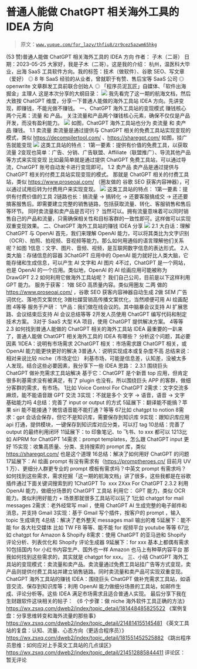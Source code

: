 # 普通人能做 ChatGPT 相关海外工具的 IDEA 方向

> 原文：[`www.yuque.com/for_lazy/thfiu8/zr9cez5azwm65hkg`](https://www.yuque.com/for_lazy/thfiu8/zr9cez5azwm65hkg)

<ne-h2 id="566fee6a" data-lake-id="566fee6a"><ne-heading-ext><ne-heading-anchor></ne-heading-anchor><ne-heading-fold></ne-heading-fold></ne-heading-ext><ne-heading-content><ne-text id="u2a64be55">(53 赞)普通人能做 ChatGPT 相关海外工具的 IDEA 方向</ne-text></ne-heading-content></ne-h2> <ne-p id="ufc496824" data-lake-id="ufc496824"><ne-text id="ua59c0696">作者： 子木（二哥）</ne-text></ne-p> <ne-p id="uc1974315" data-lake-id="uc1974315"><ne-text id="uf4bc2a91">日期：2023-05-25</ne-text></ne-p> <ne-p id="u93622d9d" data-lake-id="u93622d9d"><ne-text id="uc57d81ba">大家好，我是子木（二哥）。这是我的介绍：</ne-text></ne-p> <ne-p id="uf02a060c" data-lake-id="uf02a060c"><ne-text id="uc7d50427">杭州，温医科大毕业，出海 SaaS 工具软件方向。我的标签：技术（做软件）、谷歌 SEO、写文章（爱好）</ne-text></ne-p> <ne-p id="ud9e6e44c" data-lake-id="ud9e6e44c"><ne-text id="u609cb0f4">◎ 8 年 SaaS 经验的从业者，曾就职于有赞、售后宝等 SaaS 公司</ne-text></ne-p> <ne-p id="uee956c76" data-lake-id="uee956c76"><ne-text id="ufce12e6a">◎ openwrite 文章群发工具前联合创始人</ne-text></ne-p> <ne-p id="u3cad4a41" data-lake-id="u3cad4a41"><ne-text id="ufec9107a">◎ 「程序员泥瓦匠」自媒体、「软件出海掘金」主理人</ne-text></ne-p> <ne-p id="u1a963496" data-lake-id="u1a963496"><ne-text id="ud7366bb3">这是本次分享的大纲目录：</ne-text></ne-p> <ne-p id="ud8859ea6" data-lake-id="ud8859ea6"><ne-card data-card-name="image" data-card-type="inline" id="CQTcK" data-event-boundary="card">![](img/0a404258513c0e88dc22ca94b81bb6e5.png)  <ne-p id="u8a4b15e6" data-lake-id="u8a4b15e6"><ne-text id="ub3e32e28">我先看完了这一期的航海文档，然后大致按 ChatGPT 维度，分享一下普通人能做的海外工具站 IDEA 方向。先讲变现，即赚钱，不能光做不赚钱。</ne-text></ne-p> <ne-h2 id="3d5db7a8" data-lake-id="3d5db7a8"><ne-heading-ext><ne-heading-anchor></ne-heading-anchor><ne-heading-fold></ne-heading-fold></ne-heading-ext><ne-heading-content><ne-text id="u1f88b328">一、ChatGPT 海外工具站的变现模式</ne-text></ne-heading-content></ne-h2> <ne-p id="ufc822e0d" data-lake-id="ufc822e0d"><ne-text id="u28a998db">赚钱核心两个元素：流量 和 产品。</ne-text></ne-p> <ne-p id="uf2fc8534" data-lake-id="uf2fc8534"><ne-text id="u95b69c92">关注流量和产品两个赚钱核心元素，确保不仅仅是产品开发，而没有盈利能力。</ne-text></ne-p> <ne-p id="u28a86331" data-lake-id="u28a86331"><ne-card data-card-name="image" data-card-type="inline" id="AmP3H" data-event-boundary="card">![](img/ec43d6cdccdcbc9ffc9203cdca87b960.png)  <ne-p id="uc850accd" data-lake-id="uc850accd"><ne-text id="u1a438625">如图，ChatGPT 海外工具站也分为 卖流量 和 卖产品 赚钱。</ne-text></ne-p> <ne-h3 id="fc55df24" data-lake-id="fc55df24"><ne-heading-ext><ne-heading-anchor></ne-heading-anchor><ne-heading-fold></ne-heading-fold></ne-heading-ext><ne-heading-content><ne-text id="u5920df10">1.1 卖流量</ne-text></ne-heading-content></ne-h3> <ne-p id="u67db3018" data-lake-id="u67db3018"><ne-text id="u2ef441e7">卖流量是通过提供与</ne-text> <ne-text id="uc2619c4e" ne-bold="true">ChatGPT 相关的免费工具站</ne-text><ne-text id="u81ca6800">实现变现的模式，类似</ne-text> [<ne-text id="ubc6d6541">https://decompilertool.com/</ne-text>](https://www.decompilertool.com/) <ne-text id="u38635c09">、</ne-text>[<ne-text id="uda79686d">https://sharegpt.com/</ne-text>](https://sharegpt.com/) <ne-text id="ub71bf1dd">如图，挂广告就能变现</ne-text></ne-p> <ne-p id="u1df4b31e" data-lake-id="u1df4b31e"><ne-card data-card-name="image" data-card-type="inline" id="XrvEc" data-event-boundary="card">![](img/9cf536111525bb01c64107682ea0b31a.png)  <ne-p id="u9c5c4f2a" data-lake-id="u9c5c4f2a"><ne-text id="uc9bd9fde">这类工具站的特点：</ne-text></ne-p> <ne-oli index-type="0"><ne-oli-i>1</ne-oli-i><ne-oli-c class="ne-oli-content" id="u499e911e" data-lake-id="u499e911e"><ne-text id="ue9ee9d6b">第一要素：提供有价值的免费工具，以获取流量</ne-text></ne-oli-c></ne-oli> <ne-oli index-type="0"><ne-oli-i>2</ne-oli-i><ne-oli-c class="ne-oli-content" id="uff2d8601" data-lake-id="uff2d8601"><ne-text id="u52eb43c3">变现也简单：广告、分销、广告联盟、Affiliate（联盟推广）、导流其他产品等方式来实现变现</ne-text></ne-oli-c></ne-oli> <ne-p id="u73acb7ce" data-lake-id="u73acb7ce"><ne-text id="u14d3cfe3">比如最简单就是通过提供 ChatGPT 免费工具站，可以通过导流，ChatGPT 账号自动发卡进行变现即可。</ne-text></ne-p> <ne-h3 id="d15e1446" data-lake-id="d15e1446"><ne-heading-ext><ne-heading-anchor></ne-heading-anchor><ne-heading-fold></ne-heading-fold></ne-heading-ext><ne-heading-content><ne-text id="u695bfd1a">1.2 卖产品</ne-text></ne-heading-content></ne-h3> <ne-p id="u2b34fb86" data-lake-id="u2b34fb86"><ne-text id="ue006764e">卖产品是通过提供与</ne-text> <ne-text id="uf01de7ae" ne-bold="true">ChatGPT 相关的付费工具站</ne-text><ne-text id="u08391512">实现变现的模式。</ne-text></ne-p> <ne-p id="u81b1563b" data-lake-id="u81b1563b"><ne-text id="udb2915ac">那就是 ChatGPT 相关的付费工具站，类似</ne-text> [<ne-text id="u91078479">https://www.proseoai.com/</ne-text>](https://www.proseoai.com/) <ne-text id="uad07fb76">（圈友做的 谷歌 SEO 获客内容神器），可以通过试用后转为付费用户来实现变现。</ne-text></ne-p> <ne-p id="u27cac102" data-lake-id="u27cac102"><ne-card data-card-name="image" data-card-type="inline" id="RQs68" data-event-boundary="card">![](img/1fa02ac0d6313a47ea8933ffa87700f8.png)  <ne-p id="ud59980f5" data-lake-id="ud59980f5"><ne-text id="u1d36acc2">这类工具站的特点：</ne-text></ne-p> <ne-oli index-type="0"><ne-oli-i>1</ne-oli-i><ne-oli-c class="ne-oli-content" id="u05d69289" data-lake-id="u05d69289"><ne-text id="uf63c274a">第一要素：提供有付费价值的工具</ne-text></ne-oli-c></ne-oli> <ne-oli index-type="0"><ne-oli-i>2</ne-oli-i><ne-oli-c class="ne-oli-content" id="u9a27b826" data-lake-id="u9a27b826"><ne-text id="ub8d1fab8">链路也长：搞流量 -> 搞转化 -> 还要客服搞成交 -> 还还要搞客服售后。即需要建立完整的销售链路，包括获取流量、转化、客服销售和售后等环节。</ne-text></ne-oli-c></ne-oli> <ne-p id="u4319e133" data-lake-id="u4319e133"><ne-text id="ubb08c060" ne-bold="true">同时卖流量和卖产品是否可行？</ne-text></ne-p> <ne-p id="u1621b89b" data-lake-id="u1621b89b"><ne-text id="uafa395e7">当然可以。拥有流量意味着可以同时销售自己的产品和流量，只需确保相关性和目标客群的一致性即可。这样做可以实现双重变现效果。</ne-text></ne-p> <ne-h2 id="19b4d1f2" data-lake-id="19b4d1f2"><ne-heading-ext><ne-heading-anchor></ne-heading-anchor><ne-heading-fold></ne-heading-fold></ne-heading-ext><ne-heading-content><ne-text id="u53a3b6b3">二、ChatGPT 海外工具站的赚钱 IDEA 分享</ne-text></ne-heading-content></ne-h2> <ne-p id="uddf06a9b" data-lake-id="uddf06a9b"><ne-card data-card-name="image" data-card-type="inline" id="xW5kF" data-event-boundary="card">![](img/536d99763453bb5d9315daa98d7380c2.png)  <ne-h2 id="6aa9d5ae" data-lake-id="6aa9d5ae"><ne-heading-ext><ne-heading-anchor></ne-heading-anchor><ne-heading-fold></ne-heading-fold></ne-heading-ext><ne-heading-content><ne-text id="u35527281">2.1 大白话：理解 ChatGPT 与 OpenAI</ne-text></ne-heading-content></ne-h2> <ne-p id="u4823f4f7" data-lake-id="u4823f4f7"><ne-text id="uf0e1c674">首先，我们来理解 OpenAI 能力，可以将其类比为文字识别（OCR）、拍照、拍视频、音视频等能力。那么如何用通俗的语言理解他们关系呢？如图</ne-text></ne-p> <ne-oli index-type="0"><ne-oli-i>1</ne-oli-i><ne-oli-c class="ne-oli-content" id="u644b79e8" data-lake-id="u644b79e8"><ne-text id="u40835f04">信息：文字、图片、音频、视频，是互联网数字信息的表达形式。</ne-text></ne-oli-c></ne-oli> <ne-oli index-type="0"><ne-oli-i>2</ne-oli-i><ne-oli-c class="ne-oli-content" id="ue9cb82a0" data-lake-id="ue9cb82a0"><ne-text id="u4e3c9934">人类大脑：存储信息的容器</ne-text></ne-oli-c></ne-oli> <ne-oli index-type="0"><ne-oli-i>3</ne-oli-i><ne-oli-c class="ne-oli-content" id="ue18bd961" data-lake-id="ue18bd961"><ne-text id="u8837380c">ChatGPT 应用中的 OpenAI 能力就好比人类大脑，它能存储和生成信息，可以产生 AI 文字和 AI 图片</ne-text></ne-oli-c></ne-oli> <ne-oli index-type="0"><ne-oli-i>4</ne-oli-i><ne-oli-c class="ne-oli-content" id="u11d4c475" data-lake-id="u11d4c475"><ne-text id="u982937fc">不过，ChatGPT 是一个网站，也是 OpenAI 的一个应用。类似地，OpenAI 的 AI 绘画应用可能被称为 DrawGPT</ne-text></ne-oli-c></ne-oli> <ne-h2 id="fca94f1f" data-lake-id="fca94f1f"><ne-heading-ext><ne-heading-anchor></ne-heading-anchor><ne-heading-fold></ne-heading-fold></ne-heading-ext><ne-heading-content><ne-text id="u668fc158">2.2 如何利用它做海外工具站呢？</ne-text></ne-heading-content></ne-h2> <ne-p id="u4ba5c582" data-lake-id="u4ba5c582"><ne-text id="u37437505">我们自己公司，目前是以下这样利用 GPT 能力。</ne-text></ne-p> <ne-p id="u52326e7d" data-lake-id="u52326e7d"><ne-text id="u770cc073">服务于获客：</ne-text></ne-p> <ne-oli index-type="0"><ne-oli-i>1</ne-oli-i><ne-oli-c class="ne-oli-content" id="u93d2523c" data-lake-id="u93d2523c"><ne-text id="u1cc35bd8">做 SEO 高质量内容。类似用圈友 二两 做的</ne-text> [<ne-text id="u928d0149">https://www.proseoai.com/</ne-text>](https://www.proseoai.com/) <ne-text id="u89130456">，谷歌 SEO 获客内容神器自动生成</ne-text></ne-oli-c></ne-oli> <ne-oli index-type="0"><ne-oli-i>2</ne-oli-i><ne-oli-c class="ne-oli-content" id="ud5f16fe4" data-lake-id="ud5f16fe4"><ne-text id="u259ce735">做 SEM 广告词优化、落地页文案优化</ne-text></ne-oli-c></ne-oli> <ne-oli index-type="0"><ne-oli-i>3</ne-oli-i><ne-oli-c class="ne-oli-content" id="u52b3ccb5" data-lake-id="u52b3ccb5"><ne-text id="ucbc33973">做社媒营销高传播文案优化，当然顺便可用 AI 绘画配图</ne-text></ne-oli-c></ne-oli> <ne-oli index-type="0"><ne-oli-i>4</ne-oli-i><ne-oli-c class="ne-oli-content" id="ue4b53fe8" data-lake-id="ue4b53fe8"><ne-text id="uf9433405">等等</ne-text></ne-oli-c></ne-oli> <ne-p id="u4b95d385" data-lake-id="u4b95d385"><ne-text id="uf7ccd948">服务于产研：</ne-text></ne-p> <ne-oli index-type="0"><ne-oli-i>1</ne-oli-i><ne-oli-c class="ne-oli-content" id="u6e97d5e0" data-lake-id="u6e97d5e0"><ne-text id="u8eb9a67c">产品：我们做在线会议的。其中脑暴会议支持 AI 扩展思路、会议结束后支持 AI 会议总结等等</ne-text></ne-oli-c></ne-oli> <ne-oli index-type="0"><ne-oli-i>2</ne-oli-i><ne-oli-c class="ne-oli-content" id="ua9c5a240" data-lake-id="ua9c5a240"><ne-text id="u9f35b761">开发人员使用 ChatGPT 编写代码和制定技术方案。</ne-text></ne-oli-c></ne-oli> <ne-oli index-type="0"><ne-oli-i>3</ne-oli-i><ne-oli-c class="ne-oli-content" id="u29a82867" data-lake-id="u29a82867"><ne-text id="u01b41bb7">对于 SaaS 大型 KA 项目，使用 ChatGPT 提供解决方案。</ne-text></ne-oli-c></ne-oli> <ne-oli index-type="0"><ne-oli-i>4</ne-oli-i><ne-oli-c class="ne-oli-content" id="u2b2cf97d" data-lake-id="u2b2cf97d"><ne-text id="uf5493b22">等等</ne-text></ne-oli-c></ne-oli> <ne-h2 id="8aa7089e" data-lake-id="8aa7089e"><ne-heading-ext><ne-heading-anchor></ne-heading-anchor><ne-heading-fold></ne-heading-fold></ne-heading-ext><ne-heading-content><ne-text id="u2d8978b2">2.3 如何找到普通人能做的 ChatGPT 相关的海外工具站 IDEA</ne-text></ne-heading-content></ne-h2> <ne-p id="uc763d1ff" data-lake-id="uc763d1ff"><ne-text id="u17e3b8df">最重要的一趴来了，普通人能做 ChatGPT 相关海外工具的 IDEA 有哪些？</ne-text></ne-p> <ne-p id="u4db7b49f" data-lake-id="u4db7b49f"><ne-text id="uda9b8f54" ne-bold="true">分析这个问题，其必要因素</ne-text></ne-p> <ne-oli index-type="0"><ne-oli-i>1</ne-oli-i><ne-oli-c class="ne-oli-content" id="u877db91a" data-lake-id="u877db91a"><ne-text id="u42708e01">IDEA：说明有市场需求</ne-text></ne-oli-c></ne-oli> <ne-oli index-type="0"><ne-oli-i>2</ne-oli-i><ne-oli-c class="ne-oli-content" id="u00af0dfb" data-lake-id="u00af0dfb"><ne-text id="u8a08f1bb">ChatGPT 相关：市场需求跟 ChatGPT 相关，或 OpenAI 能力能更快更好的解决</ne-text></ne-oli-c></ne-oli> <ne-oli index-type="0"><ne-oli-i>3</ne-oli-i><ne-oli-c class="ne-oli-content" id="u9f8e13a3" data-lake-id="u9f8e13a3"><ne-text id="ub3257827">普通人：说明实现成本或复杂度不高</ne-text></ne-oli-c></ne-oli> <ne-p id="u572e49a6" data-lake-id="u572e49a6"><ne-text id="u6689d14a">总结来说：相对来说比较 niche（市场定位） 利基市场，可能是信息差，认知差，没被太多人发现。结合这些必要因素，我分享下一些 IDEA 思路：</ne-text></ne-p> <ne-h3 id="0d5c9d24" data-lake-id="0d5c9d24"><ne-heading-ext><ne-heading-anchor></ne-heading-anchor><ne-heading-fold></ne-heading-fold></ne-heading-ext><ne-heading-content><ne-text id="uf5e3833e">2.3.1 围绕巨头 ChatGPT 做补充需求工具站解决</ne-text></ne-heading-content></ne-h3> <ne-p id="uafc62d0d" data-lake-id="uafc62d0d"><ne-text id="u399841ff" ne-bold="true">基于它</ne-text><ne-text id="u02349c52">：ChatGPT 是个新晋 top 应用，但肯定很多利基需求没有被满足，有了 plugin 也没有。所以围绕巨头 APP 的客群，做细分客群的需求，有市场。</ne-text></ne-p> <ne-oli index-type="0"><ne-oli-i>1</ne-oli-i><ne-oli-c class="ne-oli-content" id="u763b5a28" data-lake-id="u763b5a28"><ne-text id="ued16ab1b">比如 Voice Control For ChatGPT</ne-text></ne-oli-c></ne-oli> <ne-oli index-type="0"><ne-oli-i>2</ne-oli-i><ne-oli-c class="ne-oli-content" id="u105ee549" data-lake-id="u105ee549"><ne-text id="u766f8a42">需求：文字交流多麻烦，能不能语音跟 GPT 交流</ne-text></ne-oli-c></ne-oli> <ne-oli index-type="0"><ne-oli-i>3</ne-oli-i><ne-oli-c class="ne-oli-content" id="u89ecbc51" data-lake-id="u89ecbc51"><ne-text id="u651b91bd">实现：不就是多个 文字 -> 语音，语音 -> 文字 基础能力吗</ne-text></ne-oli-c></ne-oli> <ne-oli index-type="0"><ne-oli-i>4</ne-oli-i><ne-oli-c class="ne-oli-content" id="uf686badc" data-lake-id="uf686badc"><ne-text id="u96348614">总结：完善了 input or output 的方式</ne-text></ne-oli-c></ne-oli> <ne-oli index-type="0"><ne-oli-i>5</ne-oli-i><ne-oli-c class="ne-oli-content" id="u7e12cb61" data-lake-id="u7e12cb61"><ne-text id="u18d869aa">延展下：翻译能不能搞？苹果 siri 能不能接通？微信语音能不能打通？等等</ne-text></ne-oli-c></ne-oli> <ne-oli index-type="0"><ne-oli-i>6</ne-oli-i></ne-oli><ne-oli index-type="0"><ne-oli-i>7</ne-oli-i><ne-oli-c class="ne-oli-content" id="ubda58803" data-lake-id="ubda58803"><ne-text id="u21d694db">比如 chatgpt to notion</ne-text></ne-oli-c></ne-oli> <ne-oli index-type="0"><ne-oli-i>8</ne-oli-i><ne-oli-c class="ne-oli-content" id="ua5b3c8ec" data-lake-id="ua5b3c8ec"><ne-text id="ucaaa4f90">需求：gpt 会话会保存，但它不是知识库，需要保存到知识库</ne-text></ne-oli-c></ne-oli> <ne-oli index-type="0"><ne-oli-i>9</ne-oli-i><ne-oli-c class="ne-oli-content" id="u1177d07a" data-lake-id="u1177d07a"><ne-text id="u7a3d27a3">实现：跟知识库应用 api 打通，提供模块，一键保存到知识库对应分类，可以打 tag</ne-text></ne-oli-c></ne-oli> <ne-oli index-type="0"><ne-oli-i>10</ne-oli-i><ne-oli-c class="ne-oli-content" id="u88cc7f1d" data-lake-id="u88cc7f1d"><ne-text id="ud064e01f">总结：完善了 output 的最终利用闭环</ne-text></ne-oli-c></ne-oli> <ne-oli index-type="0"><ne-oli-i>11</ne-oli-i><ne-oli-c class="ne-oli-content" id="u422d3cdd" data-lake-id="u422d3cdd"><ne-text id="u7df0b695">延展下：to 印象笔记、to 飞书、to xxx 都可以</ne-text></ne-oli-c></ne-oli> <ne-oli index-type="0"><ne-oli-i>12</ne-oli-i></ne-oli><ne-oli index-type="0"><ne-oli-i>13</ne-oli-i><ne-oli-c class="ne-oli-content" id="u989fa799" data-lake-id="u989fa799"><ne-text id="u5a288f7d">比如 AIPRM for ChatGPT</ne-text></ne-oli-c></ne-oli> <ne-oli index-type="0"><ne-oli-i>14</ne-oli-i><ne-oli-c class="ne-oli-content" id="u393aba94" data-lake-id="u393aba94"><ne-text id="uc896a223">需求：prompt templates，怎么跟 ChatGPT input 更好</ne-text></ne-oli-c></ne-oli> <ne-oli index-type="0"><ne-oli-i>15</ne-oli-i><ne-oli-c class="ne-oli-content" id="u248945ec" data-lake-id="u248945ec"><ne-text id="u85fb64a4">实现：收集高质量、分类、支持搜索的 prompt 库，类似</ne-text> [<ne-text id="u0c6c9814">https://sharegpt.com/</ne-text>](https://sharegpt.com) <ne-text id="u952e2927">也是这个道理</ne-text></ne-oli-c></ne-oli> <ne-oli index-type="0"><ne-oli-i>16</ne-oli-i><ne-oli-c class="ne-oli-content" id="u1311ceb1" data-lake-id="u1311ceb1"><ne-text id="u243028b9">总结：解决了如何用好 ChatGPT 的问题</ne-text></ne-oli-c></ne-oli> <ne-oli index-type="0"><ne-oli-i>17</ne-oli-i><ne-oli-c class="ne-oli-content" id="u8e498f9f" data-lake-id="u8e498f9f"><ne-text id="u68aaf44b">延展下：AI 绘画 prompt 有没有需求有（</ne-text>[<ne-text id="u5508d1b4">https://promptheroes.cn/</ne-text>](https://promptheroes.cn) <ne-text id="u4575a6bd">目前月 UV 1 万）、更细分人群更专业的 prompt 模板有需求吗？中英文 prompt 有需求吗？</ne-text></ne-oli-c></ne-oli> <ne-p id="uac72d36d" data-lake-id="uac72d36d"><ne-text id="u7ead5d47" ne-bold="true">如何找到这些需求，需求挖掘「这一期的航海文档」讲了很多，这些我都是在谷歌插件通过下面关键词搜索到的</ne-text></ne-p> <ne-oli index-type="0"><ne-oli-i>1</ne-oli-i><ne-oli-c class="ne-oli-content" id="uad53c3e8" data-lake-id="uad53c3e8"><ne-text id="u01481f8a" ne-bold="true">ChatGPT To  xxx</ne-text></ne-oli-c></ne-oli> <ne-oli index-type="0"><ne-oli-i>2</ne-oli-i><ne-oli-c class="ne-oli-content" id="u212e9a72" data-lake-id="u212e9a72"><ne-text id="u8fa73ddb" ne-bold="true">Xxx For ChatGPT</ne-text></ne-oli-c></ne-oli> <ne-h3 id="bbca88e5" data-lake-id="bbca88e5"><ne-heading-ext><ne-heading-anchor></ne-heading-anchor><ne-heading-fold></ne-heading-fold></ne-heading-ext><ne-heading-content><ne-text id="u46e0d834">2.3.2 利用 OpenAI 能力，做细分场景的 ChatGPT 工具站</ne-text></ne-heading-content></ne-h3> <ne-p id="u5bf7d2c8" data-lake-id="u5bf7d2c8"><ne-text id="u56338f0b">利用它： GPT 能力，类似 OCR 能力。类似利用好能力 + 场景那就很多工具站可以玩了</ne-text></ne-p> <ne-oli index-type="0"><ne-oli-i>1</ne-oli-i><ne-oli-c class="ne-oli-content" id="u702a4f1a" data-lake-id="u702a4f1a"><ne-text id="u0cedf1da">比如 chatgpt for mail messages</ne-text></ne-oli-c></ne-oli> <ne-oli index-type="0"><ne-oli-i>2</ne-oli-i><ne-oli-c class="ne-oli-content" id="ucd2b4665" data-lake-id="ucd2b4665"><ne-text id="uec5105fb">需求：老外经常写 mail ，使用 ChatGPT AI 生成完整的电子邮件和消息，并支持 Gmail</ne-text></ne-oli-c></ne-oli> <ne-oli index-type="0"><ne-oli-i>3</ne-oli-i><ne-oli-c class="ne-oli-content" id="u73d3fa1c" data-lake-id="u73d3fa1c"><ne-text id="ue3f853b8">实现：基于 Gmail 写个插件，按客户的 prompt ，输入 topic 生成填充</ne-text></ne-oli-c></ne-oli> <ne-oli index-type="0"><ne-oli-i>4</ne-oli-i><ne-oli-c class="ne-oli-content" id="uf0902890" data-lake-id="uf0902890"><ne-text id="u32a77589">总结：解决了老外整天 messages mail 输出的难</ne-text></ne-oli-c></ne-oli> <ne-oli index-type="0"><ne-oli-i>5</ne-oli-i><ne-oli-c class="ne-oli-content" id="u4b690554" data-lake-id="u4b690554"><ne-text id="u3a77c82c">延展下：能不能 for 各大社交媒体 比如 TW FB 等等、能不能 for 视频平台 youtube 等等</ne-text></ne-oli-c></ne-oli> <ne-oli index-type="0"><ne-oli-i>6</ne-oli-i></ne-oli><ne-oli index-type="0"><ne-oli-i>7</ne-oli-i><ne-oli-c class="ne-oli-content" id="uf4eefa5e" data-lake-id="uf4eefa5e"><ne-text id="uba7de579">比如 chatgpt for Amazon & Shopify</ne-text></ne-oli-c></ne-oli> <ne-oli index-type="0"><ne-oli-i>8</ne-oli-i><ne-oli-c class="ne-oli-content" id="ubd9a132d" data-lake-id="ubd9a132d"><ne-text id="uda2593a0">需求：使用 ChatGPT 的亚马逊和 Shopify 评论分析、列表优化和 Shopify 评论生成器</ne-text></ne-oli-c></ne-oli> <ne-oli index-type="0"><ne-oli-i>9</ne-oli-i><ne-oli-c class="ne-oli-content" id="u5afe07f2" data-lake-id="u5afe07f2"><ne-text id="u3552bb10">延展下：for xxx 基本上都偶有需求</ne-text></ne-oli-c></ne-oli> <ne-oli index-type="0"><ne-oli-i>10</ne-oli-i><ne-oli-c class="ne-oli-content" id="u9b8ced32" data-lake-id="u9b8ced32"><ne-text id="ued7633a5">包括国内 for 小红书内容生产、国外也一样 Amazon 也马上有种草内容平台</ne-text></ne-oli-c></ne-oli> <ne-p id="u5f864453" data-lake-id="u5f864453"><ne-text id="u3a91334a">那我如何找到这些需求的，其实就是 chatgpt for xxx。</ne-text></ne-p> <ne-h2 id="122777f4" data-lake-id="122777f4"><ne-heading-ext><ne-heading-anchor></ne-heading-anchor><ne-heading-fold></ne-heading-fold></ne-heading-ext><ne-heading-content><ne-text id="u5dcfde25">三、小结</ne-text></ne-heading-content></ne-h2> <ne-p id="ub8e887b1" data-lake-id="ub8e887b1"><ne-text id="u693b9d83">ChatGPT 海外工具站的变现模式：卖流量和卖产品。卖流量通过免费工具站挂广告等方式变现，卖产品则提供付费工具站并建立销售链路。同时卖流量和卖产品可实现双重变现。</ne-text></ne-p> <ne-p id="ud607d99e" data-lake-id="ud607d99e"><ne-text id="u661a02af">ChatGPT 海外工具站的赚钱 IDEA：围绕巨头 ChatGPT 做补充需求工具站，如语音交流、保存到知识库等；利用 OpenAI 能力做细分场景的工具站，如邮件生成、评论分析等。这些 IDEA 满足市场需求且适合普通人实现。</ne-text></ne-p> <ne-p id="u453d90f8" data-lake-id="u453d90f8"><ne-text id="u5e1d7473">最后分享下我在生财跟软件这块相关的帖子：</ne-text></ne-p> <ne-p id="u37db2886" data-lake-id="u37db2886"><ne-text id="u29cdcac1">《6 个步骤：做 niche 海外软件工具正确的方法》</ne-text></ne-p> <ne-p id="uffc10d32" data-lake-id="uffc10d32">[<ne-text id="u93c5ab9f">https://wx.zsxq.com/dweb2/index/topic_detail/181448485825522</ne-text>](https://wx.zsxq.com/dweb2/index/topic_detail/181448485825522)</ne-p> <ne-p id="uc4127e20" data-lake-id="uc4127e20"><ne-text id="ub4096111">《案例复盘：分享思维转变和海外流量的那些事》</ne-text></ne-p> <ne-p id="u3fe657ce" data-lake-id="u3fe657ce">[<ne-text id="u3184a85f">https://wx.zsxq.com/dweb2/index/topic_detail/214814155145481</ne-text>](https://wx.zsxq.com/dweb2/index/topic_detail/214814155145481)</ne-p> <ne-p id="u91c50bea" data-lake-id="u91c50bea"><ne-text id="u373761bf">《英文工具站的复盘：认知、流量、心态方向（更适合程序员）》</ne-text></ne-p> <ne-p id="u45b48457" data-lake-id="u45b48457">[<ne-text id="ub8077b14">https://wx.zsxq.com/dweb2/index/topic_detail/181551452525882</ne-text>](https://wx.zsxq.com/dweb2/index/topic_detail/181551452525882)</ne-p> <ne-p id="uc00d1fdb" data-lake-id="uc00d1fdb"><ne-text id="u21111792">《跳出程序员思维：如何应对上手英文工具站的几点误区》</ne-text></ne-p> <ne-p id="u2d90ad95" data-lake-id="u2d90ad95">[<ne-text id="ue39d05ef">https://wx.zsxq.com/dweb2/index/topic_detail/214512885844411</ne-text>](https://wx.zsxq.com/dweb2/index/topic_detail/214512885844411)</ne-p> <ne-hole id="u069799d5" data-lake-id="u069799d5"><ne-card data-card-name="hr" data-card-type="block" id="oRXln" data-event-boundary="card"><ne-p id="u4fa28429" data-lake-id="u4fa28429"><ne-text id="u5fe507cb">评论区：</ne-text></ne-p> <ne-p id="u2e7cc52f" data-lake-id="u2e7cc52f"><ne-text id="u3be25512">暂无评论</ne-text></ne-p></ne-card></ne-hole></ne-card></ne-p></ne-card></ne-p></ne-card></ne-p></ne-card></ne-p></ne-card></ne-p>